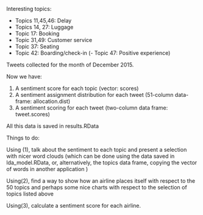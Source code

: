 Interesting topics:

- Topics 11,45,46: Delay
- Topics 14, 27: Luggage
- Topic 17: Booking
- Topic 31,49: Customer service
- Topic 37: Seating
- Topic 42: Boarding/check-in
(- Topic 47: Positive experience)


Tweets collected for the month of December 2015.

Now we have:

1. A sentiment score for each topic (vector: scores)
2. A sentiment assignment distribution for each tweet (51-column data-frame: allocation.dist)
3. A sentiment scoring for each tweet (two-column data frame: tweet.scores)

All this data is saved in results.RData

Things to do:

Using (1), talk about the sentiment to each topic and present a selection with nicer word clouds (which can be done using the data saved in lda_model.RData, or, alternatively, the topics data frame, copying the vector of words in another application )

Using(2), find a way to show how an airline places itself with respect to the 50 topics and perhaps some nice charts with respect to the selection of topics listed above

Using(3), calculate a sentiment score for each airline.	